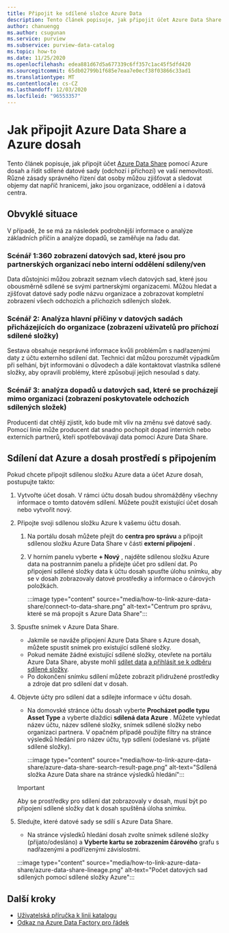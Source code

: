 ```yaml
---
title: Připojit ke sdílené složce Azure Data
description: Tento článek popisuje, jak připojit účet Azure Data Share pomocí Azure dosah k prohledání prostředků a sledovat datovou řadu.
author: chanuengg
ms.author: csugunan
ms.service: purview
ms.subservice: purview-data-catalog
ms.topic: how-to
ms.date: 11/25/2020
ms.openlocfilehash: edea881d67d5a677339c6ff357c1ac45f5dfd420
ms.sourcegitcommit: 65db02799b1f685e7eaa7e0ecf38f03866c33ad1
ms.translationtype: MT
ms.contentlocale: cs-CZ
ms.lasthandoff: 12/03/2020
ms.locfileid: "96553357"
---
```

# <a name="how-to-connect-azure-data-share-and-azure-purview"></a>Jak připojit Azure Data Share a Azure dosah

Tento článek popisuje, jak připojit účet [Azure Data Share](../data-share/overview.md) pomocí Azure dosah a řídit sdílené datové sady (odchozí i příchozí) ve vaší nemovitosti. Různé zásady správného řízení dat osoby můžou zjišťovat a sledovat objemy dat napříč hranicemi, jako jsou organizace, oddělení a i datová centra.

## <a name="common-scenarios"></a>Obvyklé situace

V případě, že se má za následek podrobnější informace o analýze základních příčin a analýze dopadů, se zaměřuje na řadu dat.

### <a name="scenario-1-360-view-of-datasets-shared-inout-for-a-partner-organization-or-internal-department"></a>Scénář 1:360 zobrazení datových sad, které jsou pro partnerských organizací nebo interní oddělení sdíleny/ven

Data důstojníci můžou zobrazit seznam všech datových sad, které jsou obousměrně sdílené se svými partnerskými organizacemi. Můžou hledat a zjišťovat datové sady podle názvu organizace a zobrazovat kompletní zobrazení všech odchozích a příchozích sdílených složek.

### <a name="scenario-2-root-cause-analysis---upstream-dependency-on-datasets-coming-into-organization-consumer-view-of-incoming-shares"></a>Scénář 2: Analýza hlavní příčiny v datových sadách přicházejících do organizace (zobrazení uživatelů pro příchozí sdílené složky)

Sestava obsahuje nesprávné informace kvůli problémům s nadřazenými daty z účtu externího sdílení dat. Technici dat můžou porozumět výpadkům při selhání, být informováni o důvodech a dále kontaktovat vlastníka sdílené složky, aby opravili problémy, které způsobují jejich nesoulad s daty.

### <a name="scenario-3-impact-analysis-on-datasets-going-outside-organization-provider-view-of-outgoing-shares"></a>Scénář 3: analýza dopadů u datových sad, které se procházejí mimo organizaci (zobrazení poskytovatele odchozích sdílených složek)

Producenti dat chtějí zjistit, kdo bude mít vliv na změnu své datové sady. Pomocí linie může producent dat snadno pochopit dopad interních nebo externích partnerů, kteří spotřebovávají data pomocí Azure Data Share.

## <a name="azure-data-share-and-purview-connected-experience"></a>Sdílení dat Azure a dosah prostředí s připojením

Pokud chcete připojit sdílenou složku Azure data a účet Azure dosah, postupujte takto:

1. Vytvořte účet dosah. V rámci účtu dosah budou shromážděny všechny informace o tomto datovém sdílení. Můžete použít existující účet dosah nebo vytvořit nový.

1. Připojte svoji sdílenou složku Azure k vašemu účtu dosah.

    1. Na portálu dosah můžete přejít do **centra pro správu** a připojit sdílenou složku Azure Data Share v části **externí připojení** .
    1. V horním panelu vyberte **+ Nový** , najděte sdílenou složku Azure data na postranním panelu a přidejte účet pro sdílení dat. Po připojení sdílené složky data k účtu dosah spusťte úlohu snímku, aby se v dosah zobrazovaly datové prostředky a informace o čárových položkách.

       :::image type="content" source="media/how-to-link-azure-data-share/connect-to-data-share.png" alt-text="Centrum pro správu, které se má propojit s Azure Data Share":::

1. Spusťte snímek v Azure Data Share.

    - Jakmile se naváže připojení Azure Data Share s Azure dosah, můžete spustit snímek pro existující sdílené složky. 
    - Pokud nemáte žádné existující sdílené složky, otevřete na portálu Azure Data Share, abyste mohli [sdílet data](../data-share/share-your-data.md) [a přihlásit se k odběru sdílené složky](../data-share/subscribe-to-data-share.md).
    - Po dokončení snímku sdílení můžete zobrazit přidružené prostředky a zdroje dat pro sdílení dat v dosah.

1. Objevte účty pro sdílení dat a sdílejte informace v účtu dosah.

    - Na domovské stránce účtu dosah vyberte **Procházet podle typu Asset Type** a vyberte dlaždici **sdílená data Azure** . Můžete vyhledat název účtu, název sdílené složky, snímek sdílené složky nebo organizaci partnera. V opačném případě použijte filtry na stránce výsledků hledání pro název účtu, typ sdílení (odeslané vs. přijaté sdílené složky).

       :::image type="content" source="media/how-to-link-azure-data-share/azure-data-share-search-result-page.png" alt-text="Sdílená složka Azure Data share na stránce výsledků hledání":::

    >[!Important]
    >Aby se prostředky pro sdílení dat zobrazovaly v dosah, musí být po připojení sdílené složky dat k dosah spuštěná úloha snímku.

1. Sledujte, které datové sady se sdílí s Azure Data Share.

    - Na stránce výsledků hledání dosah zvolte snímek sdílené složky (přijato/odesláno) a **Vyberte kartu se zobrazením čárového** grafu s nadřazenými a podřízenými závislostmi.

    :::image type="content" source="media/how-to-link-azure-data-share/azure-data-share-lineage.png" alt-text="Počet datových sad sdílených pomocí sdílené složky Azure":::

## <a name="next-steps"></a>Další kroky

- [Uživatelská příručka k linii katalogu](catalog-lineage-user-guide.md)
- [Odkaz na Azure Data Factory pro řádek](how-to-link-azure-data-factory.md)
